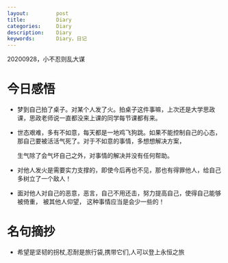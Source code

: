 ```yaml
---
layout:     	post
title:      	Diary
categories: 	Diary
description:   	Diary
keywords: 		Diary，日记 
---
```


20200928，小不忍则乱大谋

# 今日感悟

- 梦到自己拍了桌子。对某个人发了火。拍桌子这件事嘛，上次还是大学思政课，思政老师说一直都没来上课的同学每节课都有来。

- 世态艰难，多有不如意，每天都是一地鸡飞狗跳。如果不能控制自己的心态，那自己要被活活气死了。对于不如意的事情，多想想解决方案，

  生气除了会气坏自己之外，对事情的解决并没有任何帮助。

- 对他人发火是需要实力支撑的，即使今后再也不见，那也有得罪他人，给自己多树立了一个敌人！

- 面对他人对自己的恶意，恶言，自己不用还击，努力提高自己，使得自己能够被倚重， 被其他人仰望， 这种事情应当是会少一些的！

# 名句摘抄

- 希望是坚韧的拐杖,忍耐是旅行袋,携带它们,人可以登上永恒之旅

